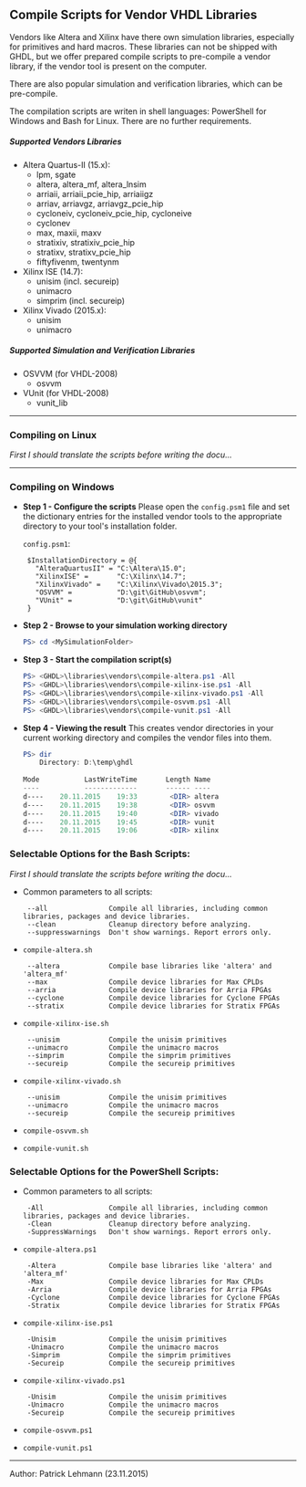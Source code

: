 ## Compile Scripts for Vendor VHDL Libraries

Vendors like Altera and Xilinx have there own simulation libraries, especially for primitives and hard macros. These libraries can not be shipped with GHDL, but we offer prepared compile scripts to pre-compile a vendor library, if the vendor tool is present on the computer.

There are also popular simulation and verification libraries, which can be pre-compile.

The compilation scripts are writen in shell languages: PowerShell for Windows and Bash for Linux. There are no further requirements.

##### Supported Vendors Libraries

 - Altera Quartus-II (15.x):
     - lpm, sgate
     - altera, altera_mf, altera_lnsim
     - arriaii, arriaii_pcie_hip, arriaiigz
     - arriav, arriavgz, arriavgz_pcie_hip
     - cycloneiv, cycloneiv_pcie_hip, cycloneive
     - cyclonev
     - max, maxii, maxv
     - stratixiv, stratixiv_pcie_hip
     - stratixv, stratixv_pcie_hip
     - fiftyfivenm, twentynm
 - Xilinx ISE (14.7):
     - unisim (incl. secureip)
     - unimacro
     - simprim (incl. secureip)
 - Xilinx Vivado (2015.x):
     - unisim
     - unimacro

##### Supported Simulation and Verification Libraries

 - OSVVM (for VHDL-2008)
     - osvvm 
 - VUnit (for VHDL-2008)
     - vunit_lib 
 
---------------------------------------------------------------------
### Compiling on Linux

*First I should translate the scripts before writing the docu...*

---------------------------------------------------------------------
### Compiling on Windows

 - **Step 1 - Configure the scripts**
    Please open the `config.psm1` file and set the dictionary entries for the installed
    vendor tools to the appropriate directory to your tool's installation folder.
    
    `config.psm1`:

        $InstallationDirectory = @{
          "AlteraQuartusII" = "C:\Altera\15.0";
          "XilinxISE" =       "C:\Xilinx\14.7";
          "XilinxVivado" =    "C:\Xilinx\Vivado\2015.3";
          "OSVVM" =           "D:\git\GitHub\osvvm";
          "VUnit" =           "D:\git\GitHub\vunit"
        }

 - **Step 2 - Browse to your simulation working directory**
    ```PowerShell
    PS> cd <MySimulationFolder>
    ```

 - **Step 3 - Start the compilation script(s)**
    ```PowerShell
    PS> <GHDL>\libraries\vendors\compile-altera.ps1 -All
    PS> <GHDL>\libraries\vendors\compile-xilinx-ise.ps1 -All
    PS> <GHDL>\libraries\vendors\compile-xilinx-vivado.ps1 -All
    PS> <GHDL>\libraries\vendors\compile-osvvm.ps1 -All
    PS> <GHDL>\libraries\vendors\compile-vunit.ps1 -All
    ```

 - **Step 4 - Viewing the result**
    This creates vendor directories in your current working directory and compiles the vendor files into them.

    ```PowerShell
    PS> dir
        Directory: D:\temp\ghdl
     
    Mode           LastWriteTime       Length Name
    ----           -------------       ------ ----
    d----    20.11.2015    19:33        <DIR> altera
    d----    20.11.2015    19:38        <DIR> osvvm
    d----    20.11.2015    19:40        <DIR> vivado
    d----    20.11.2015    19:45        <DIR> vunit
    d----    20.11.2015    19:06        <DIR> xilinx
    ```

### Selectable Options for the Bash Scripts:

*First I should translate the scripts before writing the docu...*

 - Common parameters to all scripts:

        --all               Compile all libraries, including common libraries, packages and device libraries.
        --clean				Cleanup directory before analyzing.
        --suppresswarnings	Don't show warnings. Report errors only.
 - `compile-altera.sh`

        --altera            Compile base libraries like 'altera' and 'altera_mf'
        --max               Compile device libraries for Max CPLDs 
        --arria             Compile device libraries for Arria FPGAs
        --cyclone           Compile device libraries for Cyclone FPGAs
        --stratix           Compile device libraries for Stratix FPGAs

 - `compile-xilinx-ise.sh`

        --unisim            Compile the unisim primitives
        --unimacro          Compile the unimacro macros
        --simprim           Compile the simprim primitives
        --secureip          Compile the secureip primitives
 - `compile-xilinx-vivado.sh`

        --unisim            Compile the unisim primitives
        --unimacro          Compile the unimacro macros
        --secureip          Compile the secureip primitives
 - `compile-osvvm.sh`
 - `compile-vunit.sh`

### Selectable Options for the PowerShell Scripts:

 - Common parameters to all scripts:

        -All                Compile all libraries, including common libraries, packages and device libraries.
        -Clean				Cleanup directory before analyzing.
        -SuppressWarnings	Don't show warnings. Report errors only.
 - `compile-altera.ps1`

        -Altera             Compile base libraries like 'altera' and 'altera_mf'
        -Max                Compile device libraries for Max CPLDs 
        -Arria              Compile device libraries for Arria FPGAs
        -Cyclone            Compile device libraries for Cyclone FPGAs
        -Stratix            Compile device libraries for Stratix FPGAs
 - `compile-xilinx-ise.ps1`

        -Unisim             Compile the unisim primitives
        -Unimacro           Compile the unimacro macros
        -Simprim            Compile the simprim primitives
        -Secureip           Compile the secureip primitives
 - `compile-xilinx-vivado.ps1`

        -Unisim             Compile the unisim primitives
        -Unimacro           Compile the unimacro macros
        -Secureip           Compile the secureip primitives
 - `compile-osvvm.ps1`
 - `compile-vunit.ps1`

------------------------
Author: Patrick Lehmann (23.11.2015)
